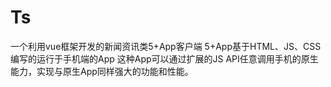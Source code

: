 # Ts
一个利用vue框架开发的新闻资讯类5+App客户端
5+App基于HTML、JS、CSS编写的运行于手机端的App
这种App可以通过扩展的JS API任意调用手机的原生能力，实现与原生App同样强大的功能和性能。
